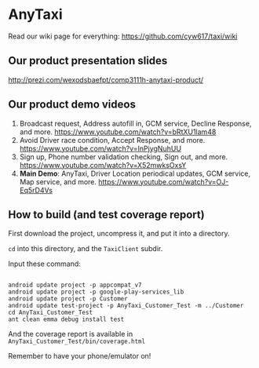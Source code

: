 AnyTaxi
====
Read our wiki page for everything: <url>https://github.com/cyw617/taxi/wiki</url>


Our product presentation slides
---
<url>http://prezi.com/wexodsbaefpt/comp3111h-anytaxi-product/</url>


Our product demo videos
---
1. Broadcast request, Address autofill in, GCM service, Decline Response, and more. <url>https://www.youtube.com/watch?v=bRtXU1lam48</url>
2. Avoid Driver race condition, Accept Response, and more. <url>https://www.youtube.com/watch?v=InPjygNuhUU</url>
3. Sign up, Phone number validation checking, Sign out, and more. <url>https://www.youtube.com/watch?v=X52mwksOxsY</url>
4. **Main Demo**: AnyTaxi, Driver Location periodical updates, GCM service, Map service, and more. <url>https://www.youtube.com/watch?v=OJ-Eq5rD4Vs</url>


How to build (and test coverage report)
---
First download the project, uncompress it, and put it into a directory.

<code>cd</code> into this directory, and the <code>TaxiClient</code> subdir.

Input these command:
<pre><code>
android update project -p appcompat_v7
android update project -p google-play-services_lib
android update project -p Customer
android update test-project -p AnyTaxi_Customer_Test -m ../Customer
cd AnyTaxi_Customer_Test
ant clean emma debug install test
</code></pre>

And the coverage report is available in
<code>AnyTaxi_Customer_Test/bin/coverage.html</code>

Remember to have your phone/emulator on!
